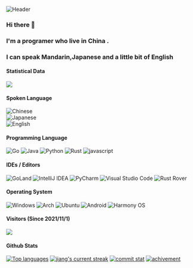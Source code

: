 <!--
**jiangxiewei/jiangxiewei** is a ✨ _special_ ✨ repository because its `README.md` (this file) appears on your GitHub profile.

Here are some ideas to get you started:

- 🔭 I’m currently working on ...
- 🌱 I’m currently learning ...
- 👯 I’m looking to collaborate on ...
- 🤔 I’m looking for help with ...
- 💬 Ask me about ...
- 📫 How to reach me: ...
- 😄 Pronouns: ...
- ⚡ Fun fact: ...
-->


![Header](https://capsule-render.vercel.app/api?type=Waving&color=timeGradient&height=200&animation=fadeIn&section=header&text=Richard_Jiang&fontSize=60)

### Hi there 👋   
### I'm a programer who live in China . 
### I can speak Mandarin,Japanese and a little bit of English

#### Statistical Data
![](https://github-readme-stats.vercel.app/api?username=jiangxiewei&show_icons=true&title_color=FFFFFF&icon_color=FFFFFF&text_color=FFFFFF&bg_color=8e8cd8)

#### Spoken Language

![Chinese](https://img.shields.io/badge/Chinese-%23ff0d00?style=for-the-badge&label=native&labelColor=yellow)  
![Japanese](https://img.shields.io/badge/Japanese-red?style=for-the-badge&label=JLPT-N1&labelColor=ff0d00&color=e6ebed)  
![English](https://img.shields.io/badge/English-red?style=for-the-badge&label=50%25&labelColor=blue&color=ff0d00)  

#### Programming Language

<!--
![C](https://img.shields.io/badge/c-%2300599C.svg?style=for-the-badge&logo=c&logoColor=white)
![C++](https://img.shields.io/badge/c++-%2300599C.svg?style=for-the-badge&logo=c%2B%2B&logoColor=white)
![Kotlin](https://img.shields.io/badge/kotlin-%237F52FF.svg?style=for-the-badge&logo=kotlin&logoColor=white)
![TypeScript](https://img.shields.io/badge/typescript-%23007ACC.svg?style=for-the-badge&logo=typescript&logoColor=white)
-->

![Go](https://img.shields.io/badge/go-%2300ADD8.svg?style=for-the-badge&logo=go&logoColor=white)
![Java](https://img.shields.io/badge/java-%23ED8B00.svg?style=for-the-badge&logo=openjdk&logoColor=white)
![Python](https://img.shields.io/badge/python-3670A0?style=for-the-badge&logo=python&logoColor=ffdd54)
![Rust](https://img.shields.io/badge/rust-%23000000.svg?style=for-the-badge&logo=rust)
![javascript](https://img.shields.io/badge/javascript-0f0f0f?style=for-the-badge&logo=javascript&color=brown)

#### IDEs / Editors
<!--
![Android Studio](https://img.shields.io/badge/Android%20Studio-3DDC84.svg?style=for-the-badge&logo=android-studio&logoColor=white)
![Visual Studio](https://img.shields.io/badge/Visual%20Studio-5C2D91.svg?style=for-the-badge&logo=visual-studio&logoColor=white)
![CLion](https://img.shields.io/badge/CLion-black?style=for-the-badge&logo=clion&logoColor=white)
-->

![GoLand](https://img.shields.io/badge/GoLand-0f0f0f?&style=for-the-badge&logo=goland&logoColor=white)
![IntelliJ IDEA](https://img.shields.io/badge/IntelliJ_IDEA-000000.svg?style=for-the-badge&logo=intellij-idea&logoColor=white)
![PyCharm](https://img.shields.io/badge/pycharm-143?style=for-the-badge&logo=pycharm&logoColor=white&color=black&labelColor=black)
![Visual Studio Code](https://img.shields.io/badge/Visual%20Studio%20Code-0078d7.svg?style=for-the-badge)
![Rust Rover](https://img.shields.io/badge/rustrover-0f0f0f?style=for-the-badge&logo=rstudioide)

#### Operating System

![Windows](https://img.shields.io/badge/Windows%2011-%230079d5.svg?style=for-the-badge&logo=Windows%2011&logoColor=white)
![Arch](https://img.shields.io/badge/Arch%20Linux-1793D1?logo=arch-linux&logoColor=fff&style=for-the-badge)
![Ubuntu](https://img.shields.io/badge/Ubuntu-E95420?style=for-the-badge&logo=ubuntu&logoColor=white)
![Android](https://img.shields.io/badge/Android-3DDC84?style=for-the-badge&logo=android&logoColor=white)
![Harmony OS](https://img.shields.io/badge/Harmony-0f0f0f?style=for-the-badge&logo=HarmonyOS&color=red)

#### Visitors (Since 2021/11/1)
![](https://count.getloli.com/get/@jiangxiewei?theme=rule34)

#### Github Stats
<!--  dead [![Jiang's github stats](https://bad-apple-github-readme.vercel.app/api?username=jiangxiewei&show_icons=true&count_private=true&line_height=20&icon_color=00b3ff&theme=blue-green&title_color=00b3ff)](#) -->

[![Top languages](https://github-readme-mwendwa.vercel.app/api/top-langs/?username=jiangxiewei&layout=compact&count_private=true&theme=blue-green&title_color=00b3ff)](#)
[![jiang's current streak](https://streak-stats.demolab.com/?user=jiangxiewei&count_private=true&theme=blue-green&title_color=00b3ff)](#)
[![commit stat](http://github-profile-summary-cards.vercel.app/api/cards/profile-details?username=jiangxiewei&theme=blueberry)](#)
[![achivement](https://github-profile-trophy.vercel.app/?username=jiangxiewei&theme=gruvbox&row=1&column=8&no-frame=true&no-bg=true)](#)
